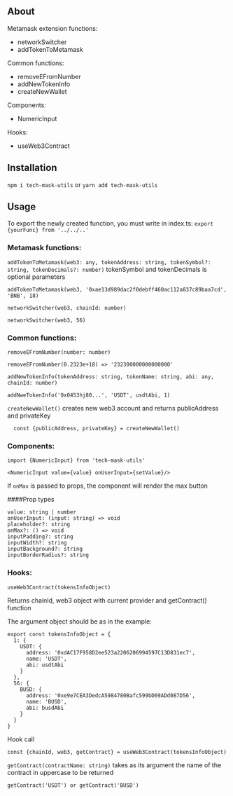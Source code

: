 ## About
Metamask extension functions:
- networkSwitcher
- addTokenToMetamask

Common functions:
- removeEFromNumber
- addNewTokenInfo
- createNewWallet

Components:
- NumericInput

Hooks:
- useWeb3Contract

## Installation
`npm i tech-mask-utils` or `yarn add tech-mask-utils`

## Usage

To export the newly created function, you must write in index.ts:
`export {yourFunc} from '../../..'`

### Metamask functions:

`addTokenToMetamask(web3: any, tokenAddress: string, tokenSymbol?: string, tokenDecimals?: number)`
tokenSymbol and tokenDecimals is optional parameters
```
addTokenToMetamask(web3, '0xae13d989dac2f0debff460ac112a837c89baa7cd', 'BNB', 18)
```

`networkSwitcher(web3, chainId: number)`
```
networkSwitcher(web3, 56)
```
### Common functions:

`removeEFromNumber(number: number)`
```
removeEFromNumber(0.2323e+18) => '232300000000000000'
```
`addNewTokenInfo(tokenAddress: string, tokenName: string, abi: any, chainId: number)`

```
addNweTokenInfo('0x0453hj80...', 'USDT', usdtAbi, 1)
```

`createNewWallet()` creates new web3 account and returns publicAddress and privateKey
```
  const {publicAddress, privateKey} = createNewWallet()
```
### Components:
`import {NumericInput} from 'tech-mask-utils'`


`<NumericInput value={value} onUserInput={setValue}/>`

If `onMax` is passed to props, the component will render the max button

####Prop types

```
value: string | number
onUserInput: (input: string) => void
placeholder?: string
onMax?: () => void
inputPadding?: string
inputWidth?: string
inputBackground?: string
inputBorderRadius?: string
```

### Hooks:

`useWeb3Contract(tokensInfoObject)`

Returns chainId, web3 object with current provider and getContract() function

The argument object should be as in the example:

```
export const tokensInfoObject = {
  1: {
    USDT: {
      address: '0xdAC17F958D2ee523a2206206994597C13D831ec7',
      name: 'USDT',
      abi: usdtAbi
    }
  },
  56: {
    BUSD: {
      address: '0xe9e7CEA3DedcA5984780Bafc599bD69ADd087D56',
      name: 'BUSD',
      abi: busdAbi
    }
  }
}
```
Hook call
```
const {chainId, web3, getContract} = useWeb3Contract(tokensInfoObject)
```

`getContract(contractName: string)`
takes as its argument the name of the contract in uppercase to be returned

```
getContract('USDT') or getContract('BUSD')
```
